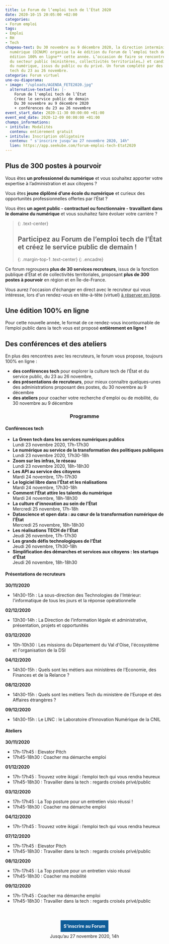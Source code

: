 ```yaml
---
title: Le Forum de l’emploi tech de l’État 2020
date: 2020-10-15 20:05:00 +02:00
categories:
- Forum emploi
tags:
- Emploi
- RH
- Tech
chapeau-text: Du 30 novembre au 9 décembre 2020, la direction interministérielle du
  numérique (DINUM) organise la 4e édition du Forum de l’emploi tech de l’État, **une
  édition 100% en ligne** cette année. L’occasion de faire se rencontrer recruteurs
  du secteur public (ministères, collectivités territoriales…) et candidats professionnels
  du numérique, issus du public ou du privé. Un forum complété par des conférences
  tech du 23 au 26 novembre.
categorie: Forum virtuel
une-ou-diaporama:
- image: "/uploads/AGENDA_FETE2020.jpg"
  alternative-textuelle: |-
    Forum de l'emploi tech de l’État
    Créez le service public de demain
    Du 30 novembre au 9 décembre 2020
    + conférences du 23 au 26 novembre
event_start_date: 2020-11-30 00:00:00 +01:00
event_end_date: 2020-12-09 00:00:00 +01:00
champs_informations:
- intitule: Modalités
  contenu: entièrement gratuit
- intitule: Inscription obligatoire
  contenu: " s'inscrire jusqu’au 27 novembre 2020, 14h"
  lien: https://app.seekube.com/forum-emploi-tech-Etat2020
---
```


<style>
.button {
background-color: #0d5c98;
border: 1px solid white;
color: white;
padding: 10px 10px;
text-align: center;
text-decoration: none;
display: inline-block;
font-style: normal;
margin: 4px 2px;
cursor: pointer;
}
</style>

## Plus de 300 postes à pourvoir
Vous êtes **un professionnel du numérique** et vous souhaitez apporter votre expertise à l’administration et aux citoyens ?

Vous êtes **jeune diplômé d’une école du numérique** et curieux des opportunités professionnelles offertes par l’État ?

Vous êtes **un agent public - contractuel ou fonctionnaire - travaillant dans le domaine du numérique** et vous souhaitez faire évoluer votre carrière ?


> {: .text-center}
> ## **Participez au Forum de l’emploi tech de l’État et créez le service public de demain !**
> {: .margin-top-1 .text-center} 
{: .encadre}

Ce forum regroupera **plus de 30 services recruteurs**, issus de la fonction publique d’État et de collectivités territoriales, proposant **plus de 300 postes à pourvoir** en région et en Île-de-France. 

Vous aurez l'occasion d'échanger en direct avec le recruteur qui vous intéresse, lors d'un rendez-vous en tête-à-tête (virtuel) [à réserver en ligne](https://app.seekube.com/forum-emploi-tech-Etat2020).

## Une édition 100% en ligne 
Pour cette nouvelle année, le format de ce rendez-vous incontournable de l’emploi public dans la tech vous est proposé **entièrement en ligne !**
 
## Des conférences et des ateliers
En plus des rencontres avec les recruteurs, le forum vous propose, toujours 100% en ligne :
* **des conférences tech** pour explorer la culture tech de l’État et du service public, du 23 au 26 novembre, 
* **des présentations de recruteurs**, pour mieux connaître quelques-unes des administrations proposant des postes, du 30 novembre au 9 décembre 
* **des ateliers** pour coacher votre recherche d'emploi ou de mobilité, du 30 novembre au 9 décembre 

<div align="center"><h3>Programme</h3></div>

#### Conférences tech 

* **La Green tech dans les services numériques publics** 
<br>Lundi 23 novembre 2020, 17h-17h30
* **Le numérique au service de la transformation des politiques publiques**
<br>Lundi 23 novembre 2020, 17h30-18h
* **Zoom sur les infras, le réseau**
<br>Lundi 23 novembre 2020, 18h-18h30
* **Les API au service des citoyens** 
<br>Mardi 24 novembre, 17h-17h30
* **Le logiciel libre dans l’État et les réalisations**
<br>Mardi 24 novembre, 17h30-18h
* **Comment l’État attire les talents du numérique** 
<br>Mardi 24 novembre, 18h-18h30
* **La culture d'innovation au sein de l’État**
<br>Mercredi 25 novembre, 17h-18h
* **Datascience et open data : au cœur de la transformation numérique de l’État**
<br>Mercredi 25 novembre, 18h-18h30 
* **Les réalisations TECH de l’État**
<br>Jeudi 26 novembre, 17h-17h30
* **Les grands défis technologiques de l’État**
<br>Jeudi 26 novembre, 17h30-18h
* **Simplification des démarches et services aux citoyens : les startups d’État**
<br>Jeudi 26 novembre, 18h-18h30


#### Présentations de recruteurs

**30/11/2020**

* 14h30-15h : La sous-direction des Technologies de l'Intérieur: l'informatique de tous les jours et la réponse opérationnelle

**02/12/2020**

* 13h30-14h : La Direction de l’information légale et administrative, présentation, projets et opportunités

**03/12/2020**

* 10h-10h30 : Les missions du Département du Val d'Oise, l'écosystème et l'organisation de la DSI

**04/12/2020**

* 14h30-15h : Quels sont les métiers aux ministères de l’Economie, des Finances et de la Relance ?

**08/12/2020**

* 14h30-15h : Quels sont les métiers Tech du ministère de l’Europe et des Affaires étrangères ?

**09/12/2020**

* 14h30-15h : Le LINC : le Laboratoire d’Innovation Numérique de la CNIL 

#### Ateliers

**30/11/2020**

* 17h-17h45 : Elevator Pitch
* 17h45-18h30 : Coacher ma démarche emploi

**01/12/2020**

* 17h-17h45 : Trouvez votre ikigaï : l’emploi tech qui vous rendra heureux
* 17h45-18h30 : Travailler dans la tech : regards croisés privé/public 

**03/12/2020**

* 17h-17h45 : La Top posture pour un entretien visio réussi !
* 17h45-18h30 : Coacher ma démarche emploi

**04/12/2020**

* 17h-17h45 : Trouvez votre ikigaï : l’emploi tech qui vous rendra heureux

**07/12/2020**

* 17h-17h45 : Elevator Pitch
* 17h45-18h30 : Travailler dans la tech : regards croisés privé/public 

**08/12/2020**

* 17h-17h45 : La Top posture pour un entretien visio réussi
* 17h45-18h30 : Coacher ma mobilité

**09/12/2020**

* 17h-17h45 : Coacher ma démarche emploi
* 17h45-18h30 : Travailler dans la tech : regards croisés privé/public 
<br>
<br>

<div align="center">
<a href="https://app.seekube.com/forum-emploi-tech-Etat2020" class="button"><b>S'inscrire au Forum</b></a>
<br>Jusqu’au 27 novembre 2020, 14h
</div>
<br>
<br>
